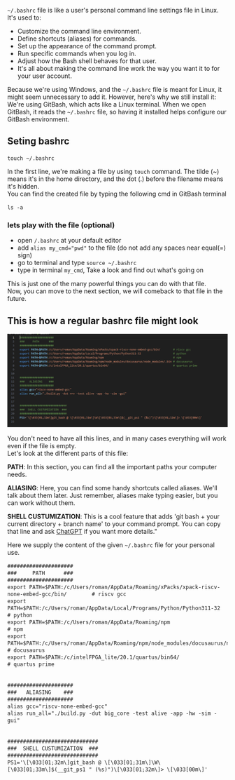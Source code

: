  `~/.bashrc` file is like a user's personal command line settings file in Linux. It's used to:

- Customize the command line environment.  
- Define shortcuts (aliases) for commands.  
- Set up the appearance of the command prompt.  
- Run specific commands when you log in.  
- Adjust how the Bash shell behaves for that user.  
- It's all about making the command line work the way you want it to for your user account.

Because we're using Windows, and the `~/.bashrc` file is meant for Linux, it might seem unnecessary to add it. However, here's why we still install it: We're using GitBash, which acts like a Linux terminal. When we open GitBash, it reads the `~/.bashrc` file, so having it installed helps configure our GitBash environment.

## Seting bashrc
```
touch ~/.bashrc
```
In the first line, we're making a file by using `touch` command. The tilde (~) means it's in the home directory, and the dot (.) before the filename means it's hidden.   
You can find the created file by typing the following cmd in GitBash terminal
```
ls -a
``` 

### lets play with the file (optional)
- open `/.bashrc` at your default editor 
- add `alias my_cmd="pwd"` to the file (do not add any spaces near equal(=) sign)
- go to terminal and type `source ~/.bashrc`
- type in terminal `my_cmd`, Take a look and find out what's going on

This is just one of the many powerful things you can do with that file.   
Now, you can move to the next section, we will comeback to that file in the future.

## This is how a regular bashrc file might look

![bashrc.png](/snapshots/bashrc.png)

You don't need to have all this lines, and in many cases everything will work even if the file is empty.   
Let's look at the different parts of this file:   

**PATH**: In this section, you can find all the important paths your computer needs. 

**ALIASING**: Here, you can find some handy shortcuts called aliases. We'll talk about them later. Just remember, aliases make typing easier, but you can work without them.

**SHELL CUSTUMIZATION**: This is a cool feature that adds 'git bash + your current directory + branch name' to your command prompt. You can copy that line and ask [ChatGPT](https://chat.openai.com/) if you want more details."

Here we supply the content of the given `~/.bashrc` file for your personal use.
```
##################### 
###     PATH      ###
#####################
export PATH=$PATH:/c/Users/roman/AppData/Roaming/xPacks/xpack-riscv-none-embed-gcc/bin/        # riscv gcc
export PATH=$PATH:/c/Users/roman/AppData/Local/Programs/Python/Python311-32                    # python
export PATH=$PATH:/c/Users/roman/AppData/Roaming/npm                                           # npm
export PATH=$PATH:/c/Users/roman/AppData/Roaming/npm/node_modules/docusaurus/node_modules/.bin # docusaurus
export PATH=$PATH:/c/intelFPGA_lite/20.1/quartus/bin64/                                        # quartus prime                        


##################### 
###   ALIASING    ###
#####################
alias gcc="riscv-none-embed-gcc"
alias run_all="./build.py -dut big_core -test alive -app -hw -sim -gui"


############################# 
###  SHELL CUSTUMIZATION  ###
#############################
PS1='\[\033[01;32m\]git_bash @ \[\033[01;31m\]\W\[\033[01;33m\]$(__git_ps1 " (%s)")\[\033[01;32m\]> \[\033[00m\]'

```  


